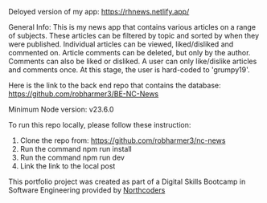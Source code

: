 Deloyed version of my app: https://rhnews.netlify.app/

General Info:
This is my news app that contains various articles on a range of subjects.
These articles can be filtered by topic and sorted by when they were published.
Individual articles can be viewed, liked/disliked and commented on.
Article comments can be deleted, but only by the author.
Comments can also be liked or disliked.
A user can only like/dislike articles and comments once.
At this stage, the user is hard-coded to 'grumpy19'.

Here is the link to the back end repo that contains the database: https://github.com/robharmer3/BE-NC-News

Minimum Node version: v23.6.0

To run this repo locally, please follow these instruction:

1. Clone the repo from: https://github.com/robharmer3/nc-news
2. Run the command npm run install
3. Run the command npm run dev
4. Link the link to the local post

This portfolio project was created as part of a Digital Skills Bootcamp in Software Engineering provided by [Northcoders](https://northcoders.com/)
